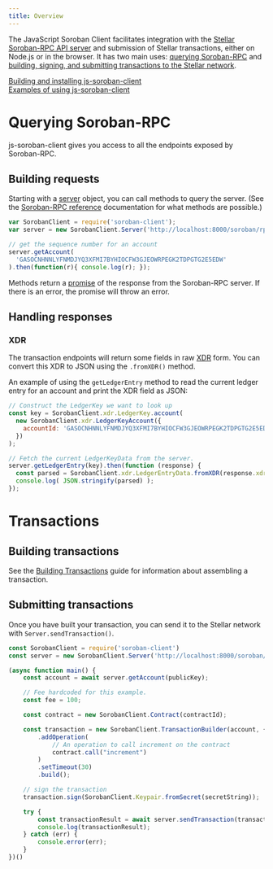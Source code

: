 ```yaml
---
title: Overview
---
```

The JavaScript Soroban Client facilitates integration with the [Stellar Soroban-RPC API server](https://github.com/stellar/soroban-tools/tree/master/cmd/soroban-rpc) and submission of Stellar transactions, either on Node.js or in the browser. It has two main uses: [querying Soroban-RPC](#querying-soroban-rpc) and [building, signing, and submitting transactions to the Stellar network](#building-transactions).

[Building and installing js-soroban-client](https://github.com/stellar/js-soroban-client)<br>
[Examples of using js-soroban-client](./examples.md)

# Querying Soroban-RPC
js-soroban-client gives you access to all the endpoints exposed by Soroban-RPC.

## Building requests

Starting with a [server](https://stellar.github.io/js-soroban-client/Server.html) object, you can call methods to query the server.
(See the [Soroban-RPC reference](https://soroban.stellar.org/api/) documentation for what methods are possible.)
```js
var SorobanClient = require('soroban-client');
var server = new SorobanClient.Server('http://localhost:8000/soroban/rpc');

// get the sequence number for an account
server.getAccount(
  'GASOCNHNNLYFNMDJYQ3XFMI7BYHIOCFW3GJEOWRPEGK2TDPGTG2E5EDW'
).then(function(r){ console.log(r); });
```

Methods return a [promise](https://developer.mozilla.org/en-US/docs/Web/JavaScript/Reference/Global_Objects/Promise) of the response from the Soroban-RPC server. If there is an error, the promise will throw an error.

## Handling responses

### XDR
The transaction endpoints will return some fields in raw [XDR](https://developers.stellar.org/api/introduction/xdr/)
form. You can convert this XDR to JSON using the `.fromXDR()` method.

An example of using the `getLedgerEntry` method to read the current ledger entry for an account and print the XDR field as JSON:

```javascript
// Construct the LedgerKey we want to look up
const key = SorobanClient.xdr.LedgerKey.account(
  new SorobanClient.xdr.LedgerKeyAccount({
    accountId: 'GASOCNHNNLYFNMDJYQ3XFMI7BYHIOCFW3GJEOWRPEGK2TDPGTG2E5EDW'
  })
);

// Fetch the current LedgerKeyData from the server.
server.getLedgerEntry(key).then(function (response) {
  const parsed = SorobanClient.xdr.LedgerEntryData.fromXDR(response.xdr, 'base64');
  console.log( JSON.stringify(parsed) );
});
```

# Transactions

## Building transactions

See the [Building Transactions](https://github.com/stellar/js-stellar-base/blob/master/docs/reference/building-transactions.md) guide for information about assembling a transaction.

## Submitting transactions
Once you have built your transaction, you can send it to the Stellar network with `Server.sendTransaction()`.
```js
const SorobanClient = require('soroban-client')
const server = new SorobanClient.Server('http://localhost:8000/soroban/rpc');

(async function main() {
    const account = await server.getAccount(publicKey);

    // Fee hardcoded for this example.
    const fee = 100;

    const contract = new SorobanClient.Contract(contractId);

    const transaction = new SorobanClient.TransactionBuilder(account, { fee, networkPassphrase: SorobanClient.Networks.STANDALONE })
        .addOperation(
            // An operation to call increment on the contract
            contract.call("increment")
        )
        .setTimeout(30)
        .build();

    // sign the transaction
    transaction.sign(SorobanClient.Keypair.fromSecret(secretString));

    try {
        const transactionResult = await server.sendTransaction(transaction);
        console.log(transactionResult);
    } catch (err) {
        console.error(err);
    }
})()
```
